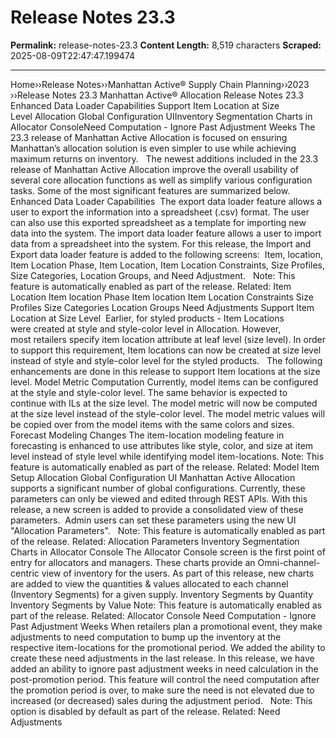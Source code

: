 # Release Notes 23.3 

**Permalink:** release-notes-23.3
**Content Length:** 8,519 characters
**Scraped:** 2025-08-09T22:47:47.199474

---

Home&rsaquo;&rsaquo;Release Notes&rsaquo;&rsaquo;Manhattan Active® Supply Chain Planning&rsaquo;&rsaquo;2023 ››Release Notes 23.3 Manhattan Active&reg; Allocation Release Notes 23.3 &nbsp; Enhanced Data Loader Capabilities&nbsp;Support Item Location at Size Level&nbsp;Allocation Global Configuration UIInventory Segmentation Charts in Allocator ConsoleNeed Computation - Ignore Past Adjustment Weeks The 23.3 release of Manhattan Active Allocation is focused on ensuring Manhattan&rsquo;s allocation solution is even simpler to use while achieving maximum returns on inventory.&nbsp;&nbsp; The newest additions included in the 23.3 release of Manhattan Active Allocation improve the overall usability of several core allocation functions as well as simplify various configuration tasks. Some of the most significant features are summarized below. &nbsp; Enhanced Data Loader Capabilities&nbsp; The export data loader feature allows a user to export the information into a spreadsheet (.csv) format. The user can also use this exported spreadsheet as a template for importing new data into the system. The import data loader feature allows a user to import data from a spreadsheet into the system. For this release, the Import and Export data loader feature is added to the following screens:&nbsp; Item, location, Item Location Phase, Item Location, Item Location Constraints, Size Profiles, Size Categories, Location Groups, and Need Adjustment. &nbsp; Note:&nbsp;This feature is automatically enabled as part of the release. Related: Item Location Item location Phase Item location Item Location Constraints Size Profiles Size Categories Location Groups Need Adjustments Support Item Location at Size Level&nbsp; Earlier, for styled products - Item Locations were&nbsp;created at style and style-color level in Allocation. However, most&nbsp;retailers specify item location attribute at leaf level (size level). In order to support this requirement,&nbsp;Item locations can now be created at size level instead of style and style-color level for the styled products. &nbsp; The following enhancements are done in this release&nbsp;to support Item locations at the size level. Model Metric Computation Currently, model items can be configured at the style and style-color level. The same behavior is expected&nbsp;to continue with ILs at the size level. The model metric will now be computed at the size level instead of the style-color level. The model metric values will be copied over from the model items with the same colors and sizes. Forecast Modeling&nbsp;Changes The item-location modeling feature in forecasting&nbsp;is enhanced to use attributes like&nbsp;style, color, and size at item level instead of style level while identifying&nbsp;model item-locations. Note:&nbsp;This feature is automatically enabled as part of the release. Related: Model Item Setup Allocation Global Configuration UI Manhattan Active Allocation supports a significant number of global configurations. Currently, these parameters can only be viewed and edited through REST APIs.&nbsp;With this release, a new screen is added to provide a consolidated view of these parameters.&nbsp;&nbsp;Admin users can set these parameters using the new UI &quot;Allocation Parameters&quot;. &nbsp; Note:&nbsp;This feature is automatically enabled as part of the release. Related: Allocation Parameters Inventory Segmentation Charts in Allocator Console The Allocator Console screen is the&nbsp;first point of entry for allocators and managers. These charts provide&nbsp;an Omni-channel-centric view of inventory for the users. As part of this release, new charts are added to view the quantities & values&nbsp;allocated to each channel (Inventory Segments) for a given supply. Inventory Segments by Quantity Inventory Segments by Value Note:&nbsp;This feature is automatically enabled as part of the release. Related: Allocator Console Need Computation - Ignore Past Adjustment Weeks When retailers plan a promotional event, they make adjustments to need computation to bump up the inventory at the respective item-locations for the promotional period. We added the ability to create these need adjustments in the last release. In this release, we have added an ability to ignore past&nbsp;adjustment weeks in need calculation in the post-promotion&nbsp;period. This feature will control the need computation after the promotion period is over, to make sure the need is not elevated due to increased (or decreased) sales during the adjustment period. &nbsp; Note:&nbsp;This option is disabled by default as part of the release. Related: Need Adjustments